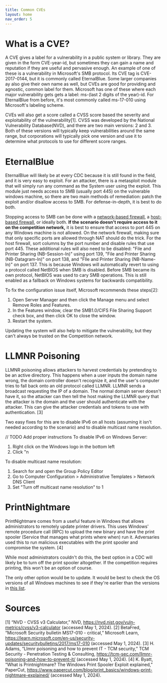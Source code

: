 ```yaml
---
title: Common CVEs
layout: home
nav_order: 5
---
```


# What is a CVE?

A CVE gives a label for a vulnerability in a public system or library. They are given in the form CVE-year-id, but sometimes they can gain a name and reputation if they are useful and pervasive enough. An example of one of these is a vulnerability in Microsoft's SMB protocol. Its CVE tag is CVE-2017-0144, but it is commonly called EternalBlue. Some larger companies ay also give their own name as well, but CVEs are good for providing and agnostic, common label for them. Microsoft has one of these where each major vulnerability gets gets a label: ms-(last 2 digits of the year)-id. For EternalBlue from before, it's most commonly called ms-17-010 using Microsoft's labeling scheme.

CVEs will also get a score called a CVSS score based the severity and exploitability of the vulnerability\[1\]. CVSS was developed by the National Vulnerability Database(NVD), and there are two main versions: 2 and 3. Both of these versions will typically keep vulnerabilities around the same range, but corporations will typically pick one version and use it to determine what protocols to use for different score ranges.

# EternalBlue

EternalBlue will likely be at every CDC because it is still found in the field, and it is very easy to exploit. For an attacker, there is a metasploit module that will simply run any command as the System user using the exploit. This module just needs access to SMB (usually port 445) on the vulnerable windows machine, so there are two main methods of remediation: patch the exploit and/or disallow access to SMB. For defense-in-depth, it is best to do both. 

Stopping access to SMB can be done with a [network-based firewall](./NetworkBasedFirewall.md), a [host-based firewall](./HostBasedFirewall.md), or ideally both. **If the scenario doesn't require access to it on the competition network,** it is best to ensure that access to port 445 on any Windows machine is not allowed. On the network firewall, making sure that only specific ports are allowed through NAT should do the trick. For the host firewall, sort columns by the port number and disable rules that use port 445. These additional rules will also need to be disabled: "File and Printer Sharing (NB-Session-In)" using port 139, "File and Printer Sharing (NB-Datagram-In)" on port 138, and "FIle and Printer Sharing (NB-Name-In)" on port 137. This is because Windows will automatically revert to using a protocol called NetBIOS when SMB is disabled. Before SMB became its own protocol, NetBIOS was used to cary SMB operations. This is still enabled as a fallback on Windows systems for backwards compatibility.

To fix the configuration issue itself, Microsoft recommends these steps\[2\]:

1. Open Server Manager and then click the Manage menu and select Remove Roles and Features.
2. In the Features window, clear the SMB1.0/CIFS File Sharing Support check box, and then click OK to close the window.
3. Restart the system.

Updating the system will also help to mitigate the vulnerability, but they can't always be trusted on the Competition network.

# LLMNR Poisoning

LLMNR poisoning allows attackers to harvest credentials by pretending to be an active directory. This happens when a user inputs the domain name wrong, the domain controller doesn't recognize it, and the user's computer tries to fall back onto an old protocol called LLMNR. LLMNR sends a broadcast requesting the IP of a domain. The normal domain server doesn't have it, so the attacker can then tell the host making the LLMNR query that the attacker is the domain and the user should authenticate with the attacker. This can give the attacker credentials and tokens to use with authentication. \[3\]

Two easy fixes for this are to disable IPv6 on all hosts (assuming it isn't needed according to the scenario) and to disable multicast name resolution.

// TODO Add proper instructions
To disable IPv6 on Windows Server:
1. Right click on the Windows logo in the bottom left
2. Click "n

To disable multicast name resolution:
1. Search for and open the Group Policy Editor
2. Go to Computer Configuration > Administrative Templates > Network DNS Client
3. Set "Turn off multicast name resolution" to 1

# PrintNightmare

PrintNightmare comes from a useful feature in Windows that allows administrators to remotely update printer drivers. This uses Windows' remote procedure call (RPC) to upload the new binary and have the print spooler (Service that manages what prints where when) run it. Adversaries used this to run malicious executables with the print spooler and compromise the system. \[4\]

While most administrators couldn't do this, the best option in a CDC will likely be to turn off the print spooler altogether. If the competition requires printing, this won't be an option of course.

The only other option would be to update. It would be best to check the OS versions of all Windows machines to see if they're earlier than the versions in [this list](https://www.bleepingcomputer.com/news/security/microsoft-printnightmare-now-patched-on-all-windows-versions/).

# Sources

\[1\] “NVD - CVSS v3 Calculator,” NVD, https://nvd.nist.gov/vuln-metrics/cvss/v3-calculator (accessed May 1, 2024). 
\[2\] BetaFred, “Microsoft Security bulletin MS17-010 - critical,” Microsoft Learn, https://learn.microsoft.com/en-us/security-updates/securitybulletins/2017/ms17-010 (accessed May 1, 2024). 
\[3\] H. Adams, “Llmnr poisoning and how to prevent IT - TCM security,” TCM Security - Penetration Testing & Consulting, https://tcm-sec.com/llmnr-poisoning-and-how-to-prevent-it/ (accessed May 1, 2024). 
\[4\] K. Byatt, “What is Printnightmare? The Windows Print Spooler Exploit explained,” PaperCut, https://www.papercut.com/blog/print_basics/windows-print-nightmare-explained/ (accessed May 1, 2024). 